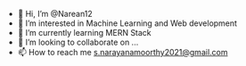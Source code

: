 - 👋 Hi, I’m @Narean12
- 👀 I’m interested in Machine Learning and Web development
- 🌱 I’m currently learning MERN Stack
- 💞️ I’m looking to collaborate on ...
- 📫 How to reach me s.narayanamoorthy2021@gmail.com

<!---
Narean12/Narean12 is a ✨ special ✨ repository because its `README.md` (this file) appears on your GitHub profile.
You can click the Preview link to take a look at your changes.
--->
